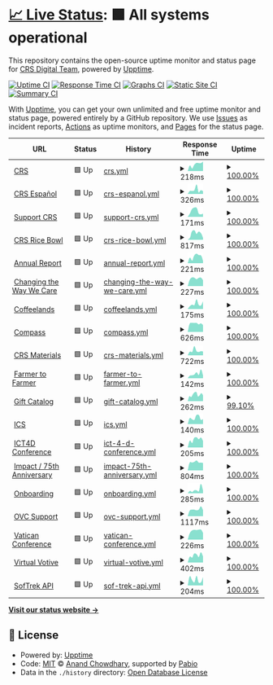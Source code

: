 # [📈 Live Status](https://crs-digital.github.io/website-monitoring): <!--live status--> **🟩 All systems operational**

This repository contains the open-source uptime monitor and status page for [CRS Digital Team](https://crs-digital.github.io/website-monitoring), powered by [Upptime](https://github.com/upptime/upptime).

[![Uptime CI](https://github.com/crs-digital/website-monitoring/workflows/Uptime%20CI/badge.svg)](https://github.com/crs-digital/website-monitoring/actions?query=workflow%3A%22Uptime+CI%22)
[![Response Time CI](https://github.com/crs-digital/website-monitoring/workflows/Response%20Time%20CI/badge.svg)](https://github.com/crs-digital/website-monitoring/actions?query=workflow%3A%22Response+Time+CI%22)
[![Graphs CI](https://github.com/crs-digital/website-monitoring/workflows/Graphs%20CI/badge.svg)](https://github.com/crs-digital/website-monitoring/actions?query=workflow%3A%22Graphs+CI%22)
[![Static Site CI](https://github.com/crs-digital/website-monitoring/workflows/Static%20Site%20CI/badge.svg)](https://github.com/crs-digital/website-monitoring/actions?query=workflow%3A%22Static+Site+CI%22)
[![Summary CI](https://github.com/crs-digital/website-monitoring/workflows/Summary%20CI/badge.svg)](https://github.com/crs-digital/website-monitoring/actions?query=workflow%3A%22Summary+CI%22)

With [Upptime](https://upptime.js.org), you can get your own unlimited and free uptime monitor and status page, powered entirely by a GitHub repository. We use [Issues](https://github.com/crs-digital/website-monitoring/issues) as incident reports, [Actions](https://github.com/crs-digital/website-monitoring/actions) as uptime monitors, and [Pages](https://crs-digital.github.io/website-monitoring) for the status page.

<!--start: status pages-->
<!-- This summary is generated by Upptime (https://github.com/upptime/upptime) -->
<!-- Do not edit this manually, your changes will be overwritten -->
<!-- prettier-ignore -->
| URL | Status | History | Response Time | Uptime |
| --- | ------ | ------- | ------------- | ------ |
| <img alt="" src="https://icons.duckduckgo.com/ip3/www.crs.org.ico" height="13"> [CRS](https://www.crs.org) | 🟩 Up | [crs.yml](https://github.com/crs-digital/website-monitoring/commits/HEAD/history/crs.yml) | <details><summary><img alt="Response time graph" src="./graphs/crs/response-time-week.png" height="20"> 218ms</summary><br><a href="https://crs-digital.github.io/website-monitoring/history/crs"><img alt="Response time 202" src="https://img.shields.io/endpoint?url=https%3A%2F%2Fraw.githubusercontent.com%2Fcrs-digital%2Fwebsite-monitoring%2FHEAD%2Fapi%2Fcrs%2Fresponse-time.json"></a><br><a href="https://crs-digital.github.io/website-monitoring/history/crs"><img alt="24-hour response time 104" src="https://img.shields.io/endpoint?url=https%3A%2F%2Fraw.githubusercontent.com%2Fcrs-digital%2Fwebsite-monitoring%2FHEAD%2Fapi%2Fcrs%2Fresponse-time-day.json"></a><br><a href="https://crs-digital.github.io/website-monitoring/history/crs"><img alt="7-day response time 218" src="https://img.shields.io/endpoint?url=https%3A%2F%2Fraw.githubusercontent.com%2Fcrs-digital%2Fwebsite-monitoring%2FHEAD%2Fapi%2Fcrs%2Fresponse-time-week.json"></a><br><a href="https://crs-digital.github.io/website-monitoring/history/crs"><img alt="30-day response time 217" src="https://img.shields.io/endpoint?url=https%3A%2F%2Fraw.githubusercontent.com%2Fcrs-digital%2Fwebsite-monitoring%2FHEAD%2Fapi%2Fcrs%2Fresponse-time-month.json"></a><br><a href="https://crs-digital.github.io/website-monitoring/history/crs"><img alt="1-year response time 202" src="https://img.shields.io/endpoint?url=https%3A%2F%2Fraw.githubusercontent.com%2Fcrs-digital%2Fwebsite-monitoring%2FHEAD%2Fapi%2Fcrs%2Fresponse-time-year.json"></a></details> | <details><summary><a href="https://crs-digital.github.io/website-monitoring/history/crs">100.00%</a></summary><a href="https://crs-digital.github.io/website-monitoring/history/crs"><img alt="All-time uptime 99.96%" src="https://img.shields.io/endpoint?url=https%3A%2F%2Fraw.githubusercontent.com%2Fcrs-digital%2Fwebsite-monitoring%2FHEAD%2Fapi%2Fcrs%2Fuptime.json"></a><br><a href="https://crs-digital.github.io/website-monitoring/history/crs"><img alt="24-hour uptime 100.00%" src="https://img.shields.io/endpoint?url=https%3A%2F%2Fraw.githubusercontent.com%2Fcrs-digital%2Fwebsite-monitoring%2FHEAD%2Fapi%2Fcrs%2Fuptime-day.json"></a><br><a href="https://crs-digital.github.io/website-monitoring/history/crs"><img alt="7-day uptime 100.00%" src="https://img.shields.io/endpoint?url=https%3A%2F%2Fraw.githubusercontent.com%2Fcrs-digital%2Fwebsite-monitoring%2FHEAD%2Fapi%2Fcrs%2Fuptime-week.json"></a><br><a href="https://crs-digital.github.io/website-monitoring/history/crs"><img alt="30-day uptime 100.00%" src="https://img.shields.io/endpoint?url=https%3A%2F%2Fraw.githubusercontent.com%2Fcrs-digital%2Fwebsite-monitoring%2FHEAD%2Fapi%2Fcrs%2Fuptime-month.json"></a><br><a href="https://crs-digital.github.io/website-monitoring/history/crs"><img alt="1-year uptime 99.96%" src="https://img.shields.io/endpoint?url=https%3A%2F%2Fraw.githubusercontent.com%2Fcrs-digital%2Fwebsite-monitoring%2FHEAD%2Fapi%2Fcrs%2Fuptime-year.json"></a></details>
| <img alt="" src="https://icons.duckduckgo.com/ip3/www.crsespanol.org.ico" height="13"> [CRS Español](https://www.crsespanol.org) | 🟩 Up | [crs-espanol.yml](https://github.com/crs-digital/website-monitoring/commits/HEAD/history/crs-espanol.yml) | <details><summary><img alt="Response time graph" src="./graphs/crs-espanol/response-time-week.png" height="20"> 326ms</summary><br><a href="https://crs-digital.github.io/website-monitoring/history/crs-espanol"><img alt="Response time 304" src="https://img.shields.io/endpoint?url=https%3A%2F%2Fraw.githubusercontent.com%2Fcrs-digital%2Fwebsite-monitoring%2FHEAD%2Fapi%2Fcrs-espanol%2Fresponse-time.json"></a><br><a href="https://crs-digital.github.io/website-monitoring/history/crs-espanol"><img alt="24-hour response time 220" src="https://img.shields.io/endpoint?url=https%3A%2F%2Fraw.githubusercontent.com%2Fcrs-digital%2Fwebsite-monitoring%2FHEAD%2Fapi%2Fcrs-espanol%2Fresponse-time-day.json"></a><br><a href="https://crs-digital.github.io/website-monitoring/history/crs-espanol"><img alt="7-day response time 326" src="https://img.shields.io/endpoint?url=https%3A%2F%2Fraw.githubusercontent.com%2Fcrs-digital%2Fwebsite-monitoring%2FHEAD%2Fapi%2Fcrs-espanol%2Fresponse-time-week.json"></a><br><a href="https://crs-digital.github.io/website-monitoring/history/crs-espanol"><img alt="30-day response time 365" src="https://img.shields.io/endpoint?url=https%3A%2F%2Fraw.githubusercontent.com%2Fcrs-digital%2Fwebsite-monitoring%2FHEAD%2Fapi%2Fcrs-espanol%2Fresponse-time-month.json"></a><br><a href="https://crs-digital.github.io/website-monitoring/history/crs-espanol"><img alt="1-year response time 304" src="https://img.shields.io/endpoint?url=https%3A%2F%2Fraw.githubusercontent.com%2Fcrs-digital%2Fwebsite-monitoring%2FHEAD%2Fapi%2Fcrs-espanol%2Fresponse-time-year.json"></a></details> | <details><summary><a href="https://crs-digital.github.io/website-monitoring/history/crs-espanol">100.00%</a></summary><a href="https://crs-digital.github.io/website-monitoring/history/crs-espanol"><img alt="All-time uptime 99.94%" src="https://img.shields.io/endpoint?url=https%3A%2F%2Fraw.githubusercontent.com%2Fcrs-digital%2Fwebsite-monitoring%2FHEAD%2Fapi%2Fcrs-espanol%2Fuptime.json"></a><br><a href="https://crs-digital.github.io/website-monitoring/history/crs-espanol"><img alt="24-hour uptime 100.00%" src="https://img.shields.io/endpoint?url=https%3A%2F%2Fraw.githubusercontent.com%2Fcrs-digital%2Fwebsite-monitoring%2FHEAD%2Fapi%2Fcrs-espanol%2Fuptime-day.json"></a><br><a href="https://crs-digital.github.io/website-monitoring/history/crs-espanol"><img alt="7-day uptime 100.00%" src="https://img.shields.io/endpoint?url=https%3A%2F%2Fraw.githubusercontent.com%2Fcrs-digital%2Fwebsite-monitoring%2FHEAD%2Fapi%2Fcrs-espanol%2Fuptime-week.json"></a><br><a href="https://crs-digital.github.io/website-monitoring/history/crs-espanol"><img alt="30-day uptime 100.00%" src="https://img.shields.io/endpoint?url=https%3A%2F%2Fraw.githubusercontent.com%2Fcrs-digital%2Fwebsite-monitoring%2FHEAD%2Fapi%2Fcrs-espanol%2Fuptime-month.json"></a><br><a href="https://crs-digital.github.io/website-monitoring/history/crs-espanol"><img alt="1-year uptime 99.94%" src="https://img.shields.io/endpoint?url=https%3A%2F%2Fraw.githubusercontent.com%2Fcrs-digital%2Fwebsite-monitoring%2FHEAD%2Fapi%2Fcrs-espanol%2Fuptime-year.json"></a></details>
| <img alt="" src="https://icons.duckduckgo.com/ip3/support.crs.org.ico" height="13"> [Support CRS](https://support.crs.org) | 🟩 Up | [support-crs.yml](https://github.com/crs-digital/website-monitoring/commits/HEAD/history/support-crs.yml) | <details><summary><img alt="Response time graph" src="./graphs/support-crs/response-time-week.png" height="20"> 171ms</summary><br><a href="https://crs-digital.github.io/website-monitoring/history/support-crs"><img alt="Response time 163" src="https://img.shields.io/endpoint?url=https%3A%2F%2Fraw.githubusercontent.com%2Fcrs-digital%2Fwebsite-monitoring%2FHEAD%2Fapi%2Fsupport-crs%2Fresponse-time.json"></a><br><a href="https://crs-digital.github.io/website-monitoring/history/support-crs"><img alt="24-hour response time 180" src="https://img.shields.io/endpoint?url=https%3A%2F%2Fraw.githubusercontent.com%2Fcrs-digital%2Fwebsite-monitoring%2FHEAD%2Fapi%2Fsupport-crs%2Fresponse-time-day.json"></a><br><a href="https://crs-digital.github.io/website-monitoring/history/support-crs"><img alt="7-day response time 171" src="https://img.shields.io/endpoint?url=https%3A%2F%2Fraw.githubusercontent.com%2Fcrs-digital%2Fwebsite-monitoring%2FHEAD%2Fapi%2Fsupport-crs%2Fresponse-time-week.json"></a><br><a href="https://crs-digital.github.io/website-monitoring/history/support-crs"><img alt="30-day response time 176" src="https://img.shields.io/endpoint?url=https%3A%2F%2Fraw.githubusercontent.com%2Fcrs-digital%2Fwebsite-monitoring%2FHEAD%2Fapi%2Fsupport-crs%2Fresponse-time-month.json"></a><br><a href="https://crs-digital.github.io/website-monitoring/history/support-crs"><img alt="1-year response time 163" src="https://img.shields.io/endpoint?url=https%3A%2F%2Fraw.githubusercontent.com%2Fcrs-digital%2Fwebsite-monitoring%2FHEAD%2Fapi%2Fsupport-crs%2Fresponse-time-year.json"></a></details> | <details><summary><a href="https://crs-digital.github.io/website-monitoring/history/support-crs">100.00%</a></summary><a href="https://crs-digital.github.io/website-monitoring/history/support-crs"><img alt="All-time uptime 100.00%" src="https://img.shields.io/endpoint?url=https%3A%2F%2Fraw.githubusercontent.com%2Fcrs-digital%2Fwebsite-monitoring%2FHEAD%2Fapi%2Fsupport-crs%2Fuptime.json"></a><br><a href="https://crs-digital.github.io/website-monitoring/history/support-crs"><img alt="24-hour uptime 100.00%" src="https://img.shields.io/endpoint?url=https%3A%2F%2Fraw.githubusercontent.com%2Fcrs-digital%2Fwebsite-monitoring%2FHEAD%2Fapi%2Fsupport-crs%2Fuptime-day.json"></a><br><a href="https://crs-digital.github.io/website-monitoring/history/support-crs"><img alt="7-day uptime 100.00%" src="https://img.shields.io/endpoint?url=https%3A%2F%2Fraw.githubusercontent.com%2Fcrs-digital%2Fwebsite-monitoring%2FHEAD%2Fapi%2Fsupport-crs%2Fuptime-week.json"></a><br><a href="https://crs-digital.github.io/website-monitoring/history/support-crs"><img alt="30-day uptime 100.00%" src="https://img.shields.io/endpoint?url=https%3A%2F%2Fraw.githubusercontent.com%2Fcrs-digital%2Fwebsite-monitoring%2FHEAD%2Fapi%2Fsupport-crs%2Fuptime-month.json"></a><br><a href="https://crs-digital.github.io/website-monitoring/history/support-crs"><img alt="1-year uptime 100.00%" src="https://img.shields.io/endpoint?url=https%3A%2F%2Fraw.githubusercontent.com%2Fcrs-digital%2Fwebsite-monitoring%2FHEAD%2Fapi%2Fsupport-crs%2Fuptime-year.json"></a></details>
| <img alt="" src="https://icons.duckduckgo.com/ip3/www.crsricebowl.org.ico" height="13"> [CRS Rice Bowl](https://www.crsricebowl.org) | 🟩 Up | [crs-rice-bowl.yml](https://github.com/crs-digital/website-monitoring/commits/HEAD/history/crs-rice-bowl.yml) | <details><summary><img alt="Response time graph" src="./graphs/crs-rice-bowl/response-time-week.png" height="20"> 817ms</summary><br><a href="https://crs-digital.github.io/website-monitoring/history/crs-rice-bowl"><img alt="Response time 728" src="https://img.shields.io/endpoint?url=https%3A%2F%2Fraw.githubusercontent.com%2Fcrs-digital%2Fwebsite-monitoring%2FHEAD%2Fapi%2Fcrs-rice-bowl%2Fresponse-time.json"></a><br><a href="https://crs-digital.github.io/website-monitoring/history/crs-rice-bowl"><img alt="24-hour response time 231" src="https://img.shields.io/endpoint?url=https%3A%2F%2Fraw.githubusercontent.com%2Fcrs-digital%2Fwebsite-monitoring%2FHEAD%2Fapi%2Fcrs-rice-bowl%2Fresponse-time-day.json"></a><br><a href="https://crs-digital.github.io/website-monitoring/history/crs-rice-bowl"><img alt="7-day response time 817" src="https://img.shields.io/endpoint?url=https%3A%2F%2Fraw.githubusercontent.com%2Fcrs-digital%2Fwebsite-monitoring%2FHEAD%2Fapi%2Fcrs-rice-bowl%2Fresponse-time-week.json"></a><br><a href="https://crs-digital.github.io/website-monitoring/history/crs-rice-bowl"><img alt="30-day response time 607" src="https://img.shields.io/endpoint?url=https%3A%2F%2Fraw.githubusercontent.com%2Fcrs-digital%2Fwebsite-monitoring%2FHEAD%2Fapi%2Fcrs-rice-bowl%2Fresponse-time-month.json"></a><br><a href="https://crs-digital.github.io/website-monitoring/history/crs-rice-bowl"><img alt="1-year response time 728" src="https://img.shields.io/endpoint?url=https%3A%2F%2Fraw.githubusercontent.com%2Fcrs-digital%2Fwebsite-monitoring%2FHEAD%2Fapi%2Fcrs-rice-bowl%2Fresponse-time-year.json"></a></details> | <details><summary><a href="https://crs-digital.github.io/website-monitoring/history/crs-rice-bowl">100.00%</a></summary><a href="https://crs-digital.github.io/website-monitoring/history/crs-rice-bowl"><img alt="All-time uptime 100.00%" src="https://img.shields.io/endpoint?url=https%3A%2F%2Fraw.githubusercontent.com%2Fcrs-digital%2Fwebsite-monitoring%2FHEAD%2Fapi%2Fcrs-rice-bowl%2Fuptime.json"></a><br><a href="https://crs-digital.github.io/website-monitoring/history/crs-rice-bowl"><img alt="24-hour uptime 100.00%" src="https://img.shields.io/endpoint?url=https%3A%2F%2Fraw.githubusercontent.com%2Fcrs-digital%2Fwebsite-monitoring%2FHEAD%2Fapi%2Fcrs-rice-bowl%2Fuptime-day.json"></a><br><a href="https://crs-digital.github.io/website-monitoring/history/crs-rice-bowl"><img alt="7-day uptime 100.00%" src="https://img.shields.io/endpoint?url=https%3A%2F%2Fraw.githubusercontent.com%2Fcrs-digital%2Fwebsite-monitoring%2FHEAD%2Fapi%2Fcrs-rice-bowl%2Fuptime-week.json"></a><br><a href="https://crs-digital.github.io/website-monitoring/history/crs-rice-bowl"><img alt="30-day uptime 100.00%" src="https://img.shields.io/endpoint?url=https%3A%2F%2Fraw.githubusercontent.com%2Fcrs-digital%2Fwebsite-monitoring%2FHEAD%2Fapi%2Fcrs-rice-bowl%2Fuptime-month.json"></a><br><a href="https://crs-digital.github.io/website-monitoring/history/crs-rice-bowl"><img alt="1-year uptime 100.00%" src="https://img.shields.io/endpoint?url=https%3A%2F%2Fraw.githubusercontent.com%2Fcrs-digital%2Fwebsite-monitoring%2FHEAD%2Fapi%2Fcrs-rice-bowl%2Fuptime-year.json"></a></details>
| <img alt="" src="https://icons.duckduckgo.com/ip3/annualreport.crs.org.ico" height="13"> [Annual Report](https://annualreport.crs.org) | 🟩 Up | [annual-report.yml](https://github.com/crs-digital/website-monitoring/commits/HEAD/history/annual-report.yml) | <details><summary><img alt="Response time graph" src="./graphs/annual-report/response-time-week.png" height="20"> 221ms</summary><br><a href="https://crs-digital.github.io/website-monitoring/history/annual-report"><img alt="Response time 184" src="https://img.shields.io/endpoint?url=https%3A%2F%2Fraw.githubusercontent.com%2Fcrs-digital%2Fwebsite-monitoring%2FHEAD%2Fapi%2Fannual-report%2Fresponse-time.json"></a><br><a href="https://crs-digital.github.io/website-monitoring/history/annual-report"><img alt="24-hour response time 266" src="https://img.shields.io/endpoint?url=https%3A%2F%2Fraw.githubusercontent.com%2Fcrs-digital%2Fwebsite-monitoring%2FHEAD%2Fapi%2Fannual-report%2Fresponse-time-day.json"></a><br><a href="https://crs-digital.github.io/website-monitoring/history/annual-report"><img alt="7-day response time 221" src="https://img.shields.io/endpoint?url=https%3A%2F%2Fraw.githubusercontent.com%2Fcrs-digital%2Fwebsite-monitoring%2FHEAD%2Fapi%2Fannual-report%2Fresponse-time-week.json"></a><br><a href="https://crs-digital.github.io/website-monitoring/history/annual-report"><img alt="30-day response time 205" src="https://img.shields.io/endpoint?url=https%3A%2F%2Fraw.githubusercontent.com%2Fcrs-digital%2Fwebsite-monitoring%2FHEAD%2Fapi%2Fannual-report%2Fresponse-time-month.json"></a><br><a href="https://crs-digital.github.io/website-monitoring/history/annual-report"><img alt="1-year response time 184" src="https://img.shields.io/endpoint?url=https%3A%2F%2Fraw.githubusercontent.com%2Fcrs-digital%2Fwebsite-monitoring%2FHEAD%2Fapi%2Fannual-report%2Fresponse-time-year.json"></a></details> | <details><summary><a href="https://crs-digital.github.io/website-monitoring/history/annual-report">100.00%</a></summary><a href="https://crs-digital.github.io/website-monitoring/history/annual-report"><img alt="All-time uptime 99.97%" src="https://img.shields.io/endpoint?url=https%3A%2F%2Fraw.githubusercontent.com%2Fcrs-digital%2Fwebsite-monitoring%2FHEAD%2Fapi%2Fannual-report%2Fuptime.json"></a><br><a href="https://crs-digital.github.io/website-monitoring/history/annual-report"><img alt="24-hour uptime 100.00%" src="https://img.shields.io/endpoint?url=https%3A%2F%2Fraw.githubusercontent.com%2Fcrs-digital%2Fwebsite-monitoring%2FHEAD%2Fapi%2Fannual-report%2Fuptime-day.json"></a><br><a href="https://crs-digital.github.io/website-monitoring/history/annual-report"><img alt="7-day uptime 100.00%" src="https://img.shields.io/endpoint?url=https%3A%2F%2Fraw.githubusercontent.com%2Fcrs-digital%2Fwebsite-monitoring%2FHEAD%2Fapi%2Fannual-report%2Fuptime-week.json"></a><br><a href="https://crs-digital.github.io/website-monitoring/history/annual-report"><img alt="30-day uptime 100.00%" src="https://img.shields.io/endpoint?url=https%3A%2F%2Fraw.githubusercontent.com%2Fcrs-digital%2Fwebsite-monitoring%2FHEAD%2Fapi%2Fannual-report%2Fuptime-month.json"></a><br><a href="https://crs-digital.github.io/website-monitoring/history/annual-report"><img alt="1-year uptime 99.97%" src="https://img.shields.io/endpoint?url=https%3A%2F%2Fraw.githubusercontent.com%2Fcrs-digital%2Fwebsite-monitoring%2FHEAD%2Fapi%2Fannual-report%2Fuptime-year.json"></a></details>
| <img alt="" src="https://icons.duckduckgo.com/ip3/www.changingthewaywecare.org.ico" height="13"> [Changing the Way We Care](https://www.changingthewaywecare.org) | 🟩 Up | [changing-the-way-we-care.yml](https://github.com/crs-digital/website-monitoring/commits/HEAD/history/changing-the-way-we-care.yml) | <details><summary><img alt="Response time graph" src="./graphs/changing-the-way-we-care/response-time-week.png" height="20"> 227ms</summary><br><a href="https://crs-digital.github.io/website-monitoring/history/changing-the-way-we-care"><img alt="Response time 197" src="https://img.shields.io/endpoint?url=https%3A%2F%2Fraw.githubusercontent.com%2Fcrs-digital%2Fwebsite-monitoring%2FHEAD%2Fapi%2Fchanging-the-way-we-care%2Fresponse-time.json"></a><br><a href="https://crs-digital.github.io/website-monitoring/history/changing-the-way-we-care"><img alt="24-hour response time 244" src="https://img.shields.io/endpoint?url=https%3A%2F%2Fraw.githubusercontent.com%2Fcrs-digital%2Fwebsite-monitoring%2FHEAD%2Fapi%2Fchanging-the-way-we-care%2Fresponse-time-day.json"></a><br><a href="https://crs-digital.github.io/website-monitoring/history/changing-the-way-we-care"><img alt="7-day response time 227" src="https://img.shields.io/endpoint?url=https%3A%2F%2Fraw.githubusercontent.com%2Fcrs-digital%2Fwebsite-monitoring%2FHEAD%2Fapi%2Fchanging-the-way-we-care%2Fresponse-time-week.json"></a><br><a href="https://crs-digital.github.io/website-monitoring/history/changing-the-way-we-care"><img alt="30-day response time 220" src="https://img.shields.io/endpoint?url=https%3A%2F%2Fraw.githubusercontent.com%2Fcrs-digital%2Fwebsite-monitoring%2FHEAD%2Fapi%2Fchanging-the-way-we-care%2Fresponse-time-month.json"></a><br><a href="https://crs-digital.github.io/website-monitoring/history/changing-the-way-we-care"><img alt="1-year response time 197" src="https://img.shields.io/endpoint?url=https%3A%2F%2Fraw.githubusercontent.com%2Fcrs-digital%2Fwebsite-monitoring%2FHEAD%2Fapi%2Fchanging-the-way-we-care%2Fresponse-time-year.json"></a></details> | <details><summary><a href="https://crs-digital.github.io/website-monitoring/history/changing-the-way-we-care">100.00%</a></summary><a href="https://crs-digital.github.io/website-monitoring/history/changing-the-way-we-care"><img alt="All-time uptime 100.00%" src="https://img.shields.io/endpoint?url=https%3A%2F%2Fraw.githubusercontent.com%2Fcrs-digital%2Fwebsite-monitoring%2FHEAD%2Fapi%2Fchanging-the-way-we-care%2Fuptime.json"></a><br><a href="https://crs-digital.github.io/website-monitoring/history/changing-the-way-we-care"><img alt="24-hour uptime 100.00%" src="https://img.shields.io/endpoint?url=https%3A%2F%2Fraw.githubusercontent.com%2Fcrs-digital%2Fwebsite-monitoring%2FHEAD%2Fapi%2Fchanging-the-way-we-care%2Fuptime-day.json"></a><br><a href="https://crs-digital.github.io/website-monitoring/history/changing-the-way-we-care"><img alt="7-day uptime 100.00%" src="https://img.shields.io/endpoint?url=https%3A%2F%2Fraw.githubusercontent.com%2Fcrs-digital%2Fwebsite-monitoring%2FHEAD%2Fapi%2Fchanging-the-way-we-care%2Fuptime-week.json"></a><br><a href="https://crs-digital.github.io/website-monitoring/history/changing-the-way-we-care"><img alt="30-day uptime 100.00%" src="https://img.shields.io/endpoint?url=https%3A%2F%2Fraw.githubusercontent.com%2Fcrs-digital%2Fwebsite-monitoring%2FHEAD%2Fapi%2Fchanging-the-way-we-care%2Fuptime-month.json"></a><br><a href="https://crs-digital.github.io/website-monitoring/history/changing-the-way-we-care"><img alt="1-year uptime 100.00%" src="https://img.shields.io/endpoint?url=https%3A%2F%2Fraw.githubusercontent.com%2Fcrs-digital%2Fwebsite-monitoring%2FHEAD%2Fapi%2Fchanging-the-way-we-care%2Fuptime-year.json"></a></details>
| <img alt="" src="https://icons.duckduckgo.com/ip3/coffeelands.crs.org.ico" height="13"> [Coffeelands](https://coffeelands.crs.org) | 🟩 Up | [coffeelands.yml](https://github.com/crs-digital/website-monitoring/commits/HEAD/history/coffeelands.yml) | <details><summary><img alt="Response time graph" src="./graphs/coffeelands/response-time-week.png" height="20"> 175ms</summary><br><a href="https://crs-digital.github.io/website-monitoring/history/coffeelands"><img alt="Response time 186" src="https://img.shields.io/endpoint?url=https%3A%2F%2Fraw.githubusercontent.com%2Fcrs-digital%2Fwebsite-monitoring%2FHEAD%2Fapi%2Fcoffeelands%2Fresponse-time.json"></a><br><a href="https://crs-digital.github.io/website-monitoring/history/coffeelands"><img alt="24-hour response time 280" src="https://img.shields.io/endpoint?url=https%3A%2F%2Fraw.githubusercontent.com%2Fcrs-digital%2Fwebsite-monitoring%2FHEAD%2Fapi%2Fcoffeelands%2Fresponse-time-day.json"></a><br><a href="https://crs-digital.github.io/website-monitoring/history/coffeelands"><img alt="7-day response time 175" src="https://img.shields.io/endpoint?url=https%3A%2F%2Fraw.githubusercontent.com%2Fcrs-digital%2Fwebsite-monitoring%2FHEAD%2Fapi%2Fcoffeelands%2Fresponse-time-week.json"></a><br><a href="https://crs-digital.github.io/website-monitoring/history/coffeelands"><img alt="30-day response time 183" src="https://img.shields.io/endpoint?url=https%3A%2F%2Fraw.githubusercontent.com%2Fcrs-digital%2Fwebsite-monitoring%2FHEAD%2Fapi%2Fcoffeelands%2Fresponse-time-month.json"></a><br><a href="https://crs-digital.github.io/website-monitoring/history/coffeelands"><img alt="1-year response time 186" src="https://img.shields.io/endpoint?url=https%3A%2F%2Fraw.githubusercontent.com%2Fcrs-digital%2Fwebsite-monitoring%2FHEAD%2Fapi%2Fcoffeelands%2Fresponse-time-year.json"></a></details> | <details><summary><a href="https://crs-digital.github.io/website-monitoring/history/coffeelands">100.00%</a></summary><a href="https://crs-digital.github.io/website-monitoring/history/coffeelands"><img alt="All-time uptime 99.97%" src="https://img.shields.io/endpoint?url=https%3A%2F%2Fraw.githubusercontent.com%2Fcrs-digital%2Fwebsite-monitoring%2FHEAD%2Fapi%2Fcoffeelands%2Fuptime.json"></a><br><a href="https://crs-digital.github.io/website-monitoring/history/coffeelands"><img alt="24-hour uptime 100.00%" src="https://img.shields.io/endpoint?url=https%3A%2F%2Fraw.githubusercontent.com%2Fcrs-digital%2Fwebsite-monitoring%2FHEAD%2Fapi%2Fcoffeelands%2Fuptime-day.json"></a><br><a href="https://crs-digital.github.io/website-monitoring/history/coffeelands"><img alt="7-day uptime 100.00%" src="https://img.shields.io/endpoint?url=https%3A%2F%2Fraw.githubusercontent.com%2Fcrs-digital%2Fwebsite-monitoring%2FHEAD%2Fapi%2Fcoffeelands%2Fuptime-week.json"></a><br><a href="https://crs-digital.github.io/website-monitoring/history/coffeelands"><img alt="30-day uptime 100.00%" src="https://img.shields.io/endpoint?url=https%3A%2F%2Fraw.githubusercontent.com%2Fcrs-digital%2Fwebsite-monitoring%2FHEAD%2Fapi%2Fcoffeelands%2Fuptime-month.json"></a><br><a href="https://crs-digital.github.io/website-monitoring/history/coffeelands"><img alt="1-year uptime 99.97%" src="https://img.shields.io/endpoint?url=https%3A%2F%2Fraw.githubusercontent.com%2Fcrs-digital%2Fwebsite-monitoring%2FHEAD%2Fapi%2Fcoffeelands%2Fuptime-year.json"></a></details>
| <img alt="" src="https://icons.duckduckgo.com/ip3/compass.crs.org.ico" height="13"> [Compass](https://compass.crs.org) | 🟩 Up | [compass.yml](https://github.com/crs-digital/website-monitoring/commits/HEAD/history/compass.yml) | <details><summary><img alt="Response time graph" src="./graphs/compass/response-time-week.png" height="20"> 626ms</summary><br><a href="https://crs-digital.github.io/website-monitoring/history/compass"><img alt="Response time 659" src="https://img.shields.io/endpoint?url=https%3A%2F%2Fraw.githubusercontent.com%2Fcrs-digital%2Fwebsite-monitoring%2FHEAD%2Fapi%2Fcompass%2Fresponse-time.json"></a><br><a href="https://crs-digital.github.io/website-monitoring/history/compass"><img alt="24-hour response time 508" src="https://img.shields.io/endpoint?url=https%3A%2F%2Fraw.githubusercontent.com%2Fcrs-digital%2Fwebsite-monitoring%2FHEAD%2Fapi%2Fcompass%2Fresponse-time-day.json"></a><br><a href="https://crs-digital.github.io/website-monitoring/history/compass"><img alt="7-day response time 626" src="https://img.shields.io/endpoint?url=https%3A%2F%2Fraw.githubusercontent.com%2Fcrs-digital%2Fwebsite-monitoring%2FHEAD%2Fapi%2Fcompass%2Fresponse-time-week.json"></a><br><a href="https://crs-digital.github.io/website-monitoring/history/compass"><img alt="30-day response time 606" src="https://img.shields.io/endpoint?url=https%3A%2F%2Fraw.githubusercontent.com%2Fcrs-digital%2Fwebsite-monitoring%2FHEAD%2Fapi%2Fcompass%2Fresponse-time-month.json"></a><br><a href="https://crs-digital.github.io/website-monitoring/history/compass"><img alt="1-year response time 659" src="https://img.shields.io/endpoint?url=https%3A%2F%2Fraw.githubusercontent.com%2Fcrs-digital%2Fwebsite-monitoring%2FHEAD%2Fapi%2Fcompass%2Fresponse-time-year.json"></a></details> | <details><summary><a href="https://crs-digital.github.io/website-monitoring/history/compass">100.00%</a></summary><a href="https://crs-digital.github.io/website-monitoring/history/compass"><img alt="All-time uptime 99.97%" src="https://img.shields.io/endpoint?url=https%3A%2F%2Fraw.githubusercontent.com%2Fcrs-digital%2Fwebsite-monitoring%2FHEAD%2Fapi%2Fcompass%2Fuptime.json"></a><br><a href="https://crs-digital.github.io/website-monitoring/history/compass"><img alt="24-hour uptime 100.00%" src="https://img.shields.io/endpoint?url=https%3A%2F%2Fraw.githubusercontent.com%2Fcrs-digital%2Fwebsite-monitoring%2FHEAD%2Fapi%2Fcompass%2Fuptime-day.json"></a><br><a href="https://crs-digital.github.io/website-monitoring/history/compass"><img alt="7-day uptime 100.00%" src="https://img.shields.io/endpoint?url=https%3A%2F%2Fraw.githubusercontent.com%2Fcrs-digital%2Fwebsite-monitoring%2FHEAD%2Fapi%2Fcompass%2Fuptime-week.json"></a><br><a href="https://crs-digital.github.io/website-monitoring/history/compass"><img alt="30-day uptime 100.00%" src="https://img.shields.io/endpoint?url=https%3A%2F%2Fraw.githubusercontent.com%2Fcrs-digital%2Fwebsite-monitoring%2FHEAD%2Fapi%2Fcompass%2Fuptime-month.json"></a><br><a href="https://crs-digital.github.io/website-monitoring/history/compass"><img alt="1-year uptime 99.97%" src="https://img.shields.io/endpoint?url=https%3A%2F%2Fraw.githubusercontent.com%2Fcrs-digital%2Fwebsite-monitoring%2FHEAD%2Fapi%2Fcompass%2Fuptime-year.json"></a></details>
| <img alt="" src="https://icons.duckduckgo.com/ip3/crsmaterials.crs.org.ico" height="13"> [CRS Materials](https://crsmaterials.crs.org) | 🟩 Up | [crs-materials.yml](https://github.com/crs-digital/website-monitoring/commits/HEAD/history/crs-materials.yml) | <details><summary><img alt="Response time graph" src="./graphs/crs-materials/response-time-week.png" height="20"> 722ms</summary><br><a href="https://crs-digital.github.io/website-monitoring/history/crs-materials"><img alt="Response time 620" src="https://img.shields.io/endpoint?url=https%3A%2F%2Fraw.githubusercontent.com%2Fcrs-digital%2Fwebsite-monitoring%2FHEAD%2Fapi%2Fcrs-materials%2Fresponse-time.json"></a><br><a href="https://crs-digital.github.io/website-monitoring/history/crs-materials"><img alt="24-hour response time 772" src="https://img.shields.io/endpoint?url=https%3A%2F%2Fraw.githubusercontent.com%2Fcrs-digital%2Fwebsite-monitoring%2FHEAD%2Fapi%2Fcrs-materials%2Fresponse-time-day.json"></a><br><a href="https://crs-digital.github.io/website-monitoring/history/crs-materials"><img alt="7-day response time 722" src="https://img.shields.io/endpoint?url=https%3A%2F%2Fraw.githubusercontent.com%2Fcrs-digital%2Fwebsite-monitoring%2FHEAD%2Fapi%2Fcrs-materials%2Fresponse-time-week.json"></a><br><a href="https://crs-digital.github.io/website-monitoring/history/crs-materials"><img alt="30-day response time 675" src="https://img.shields.io/endpoint?url=https%3A%2F%2Fraw.githubusercontent.com%2Fcrs-digital%2Fwebsite-monitoring%2FHEAD%2Fapi%2Fcrs-materials%2Fresponse-time-month.json"></a><br><a href="https://crs-digital.github.io/website-monitoring/history/crs-materials"><img alt="1-year response time 620" src="https://img.shields.io/endpoint?url=https%3A%2F%2Fraw.githubusercontent.com%2Fcrs-digital%2Fwebsite-monitoring%2FHEAD%2Fapi%2Fcrs-materials%2Fresponse-time-year.json"></a></details> | <details><summary><a href="https://crs-digital.github.io/website-monitoring/history/crs-materials">100.00%</a></summary><a href="https://crs-digital.github.io/website-monitoring/history/crs-materials"><img alt="All-time uptime 99.97%" src="https://img.shields.io/endpoint?url=https%3A%2F%2Fraw.githubusercontent.com%2Fcrs-digital%2Fwebsite-monitoring%2FHEAD%2Fapi%2Fcrs-materials%2Fuptime.json"></a><br><a href="https://crs-digital.github.io/website-monitoring/history/crs-materials"><img alt="24-hour uptime 100.00%" src="https://img.shields.io/endpoint?url=https%3A%2F%2Fraw.githubusercontent.com%2Fcrs-digital%2Fwebsite-monitoring%2FHEAD%2Fapi%2Fcrs-materials%2Fuptime-day.json"></a><br><a href="https://crs-digital.github.io/website-monitoring/history/crs-materials"><img alt="7-day uptime 100.00%" src="https://img.shields.io/endpoint?url=https%3A%2F%2Fraw.githubusercontent.com%2Fcrs-digital%2Fwebsite-monitoring%2FHEAD%2Fapi%2Fcrs-materials%2Fuptime-week.json"></a><br><a href="https://crs-digital.github.io/website-monitoring/history/crs-materials"><img alt="30-day uptime 100.00%" src="https://img.shields.io/endpoint?url=https%3A%2F%2Fraw.githubusercontent.com%2Fcrs-digital%2Fwebsite-monitoring%2FHEAD%2Fapi%2Fcrs-materials%2Fuptime-month.json"></a><br><a href="https://crs-digital.github.io/website-monitoring/history/crs-materials"><img alt="1-year uptime 99.97%" src="https://img.shields.io/endpoint?url=https%3A%2F%2Fraw.githubusercontent.com%2Fcrs-digital%2Fwebsite-monitoring%2FHEAD%2Fapi%2Fcrs-materials%2Fuptime-year.json"></a></details>
| <img alt="" src="https://icons.duckduckgo.com/ip3/farmertofarmer.crs.org.ico" height="13"> [Farmer to Farmer](https://farmertofarmer.crs.org) | 🟩 Up | [farmer-to-farmer.yml](https://github.com/crs-digital/website-monitoring/commits/HEAD/history/farmer-to-farmer.yml) | <details><summary><img alt="Response time graph" src="./graphs/farmer-to-farmer/response-time-week.png" height="20"> 142ms</summary><br><a href="https://crs-digital.github.io/website-monitoring/history/farmer-to-farmer"><img alt="Response time 151" src="https://img.shields.io/endpoint?url=https%3A%2F%2Fraw.githubusercontent.com%2Fcrs-digital%2Fwebsite-monitoring%2FHEAD%2Fapi%2Ffarmer-to-farmer%2Fresponse-time.json"></a><br><a href="https://crs-digital.github.io/website-monitoring/history/farmer-to-farmer"><img alt="24-hour response time 213" src="https://img.shields.io/endpoint?url=https%3A%2F%2Fraw.githubusercontent.com%2Fcrs-digital%2Fwebsite-monitoring%2FHEAD%2Fapi%2Ffarmer-to-farmer%2Fresponse-time-day.json"></a><br><a href="https://crs-digital.github.io/website-monitoring/history/farmer-to-farmer"><img alt="7-day response time 142" src="https://img.shields.io/endpoint?url=https%3A%2F%2Fraw.githubusercontent.com%2Fcrs-digital%2Fwebsite-monitoring%2FHEAD%2Fapi%2Ffarmer-to-farmer%2Fresponse-time-week.json"></a><br><a href="https://crs-digital.github.io/website-monitoring/history/farmer-to-farmer"><img alt="30-day response time 147" src="https://img.shields.io/endpoint?url=https%3A%2F%2Fraw.githubusercontent.com%2Fcrs-digital%2Fwebsite-monitoring%2FHEAD%2Fapi%2Ffarmer-to-farmer%2Fresponse-time-month.json"></a><br><a href="https://crs-digital.github.io/website-monitoring/history/farmer-to-farmer"><img alt="1-year response time 151" src="https://img.shields.io/endpoint?url=https%3A%2F%2Fraw.githubusercontent.com%2Fcrs-digital%2Fwebsite-monitoring%2FHEAD%2Fapi%2Ffarmer-to-farmer%2Fresponse-time-year.json"></a></details> | <details><summary><a href="https://crs-digital.github.io/website-monitoring/history/farmer-to-farmer">100.00%</a></summary><a href="https://crs-digital.github.io/website-monitoring/history/farmer-to-farmer"><img alt="All-time uptime 99.97%" src="https://img.shields.io/endpoint?url=https%3A%2F%2Fraw.githubusercontent.com%2Fcrs-digital%2Fwebsite-monitoring%2FHEAD%2Fapi%2Ffarmer-to-farmer%2Fuptime.json"></a><br><a href="https://crs-digital.github.io/website-monitoring/history/farmer-to-farmer"><img alt="24-hour uptime 100.00%" src="https://img.shields.io/endpoint?url=https%3A%2F%2Fraw.githubusercontent.com%2Fcrs-digital%2Fwebsite-monitoring%2FHEAD%2Fapi%2Ffarmer-to-farmer%2Fuptime-day.json"></a><br><a href="https://crs-digital.github.io/website-monitoring/history/farmer-to-farmer"><img alt="7-day uptime 100.00%" src="https://img.shields.io/endpoint?url=https%3A%2F%2Fraw.githubusercontent.com%2Fcrs-digital%2Fwebsite-monitoring%2FHEAD%2Fapi%2Ffarmer-to-farmer%2Fuptime-week.json"></a><br><a href="https://crs-digital.github.io/website-monitoring/history/farmer-to-farmer"><img alt="30-day uptime 100.00%" src="https://img.shields.io/endpoint?url=https%3A%2F%2Fraw.githubusercontent.com%2Fcrs-digital%2Fwebsite-monitoring%2FHEAD%2Fapi%2Ffarmer-to-farmer%2Fuptime-month.json"></a><br><a href="https://crs-digital.github.io/website-monitoring/history/farmer-to-farmer"><img alt="1-year uptime 99.97%" src="https://img.shields.io/endpoint?url=https%3A%2F%2Fraw.githubusercontent.com%2Fcrs-digital%2Fwebsite-monitoring%2FHEAD%2Fapi%2Ffarmer-to-farmer%2Fuptime-year.json"></a></details>
| <img alt="" src="https://icons.duckduckgo.com/ip3/gifts.crs.org.ico" height="13"> [Gift Catalog](https://gifts.crs.org) | 🟩 Up | [gift-catalog.yml](https://github.com/crs-digital/website-monitoring/commits/HEAD/history/gift-catalog.yml) | <details><summary><img alt="Response time graph" src="./graphs/gift-catalog/response-time-week.png" height="20"> 262ms</summary><br><a href="https://crs-digital.github.io/website-monitoring/history/gift-catalog"><img alt="Response time 334" src="https://img.shields.io/endpoint?url=https%3A%2F%2Fraw.githubusercontent.com%2Fcrs-digital%2Fwebsite-monitoring%2FHEAD%2Fapi%2Fgift-catalog%2Fresponse-time.json"></a><br><a href="https://crs-digital.github.io/website-monitoring/history/gift-catalog"><img alt="24-hour response time 314" src="https://img.shields.io/endpoint?url=https%3A%2F%2Fraw.githubusercontent.com%2Fcrs-digital%2Fwebsite-monitoring%2FHEAD%2Fapi%2Fgift-catalog%2Fresponse-time-day.json"></a><br><a href="https://crs-digital.github.io/website-monitoring/history/gift-catalog"><img alt="7-day response time 262" src="https://img.shields.io/endpoint?url=https%3A%2F%2Fraw.githubusercontent.com%2Fcrs-digital%2Fwebsite-monitoring%2FHEAD%2Fapi%2Fgift-catalog%2Fresponse-time-week.json"></a><br><a href="https://crs-digital.github.io/website-monitoring/history/gift-catalog"><img alt="30-day response time 429" src="https://img.shields.io/endpoint?url=https%3A%2F%2Fraw.githubusercontent.com%2Fcrs-digital%2Fwebsite-monitoring%2FHEAD%2Fapi%2Fgift-catalog%2Fresponse-time-month.json"></a><br><a href="https://crs-digital.github.io/website-monitoring/history/gift-catalog"><img alt="1-year response time 334" src="https://img.shields.io/endpoint?url=https%3A%2F%2Fraw.githubusercontent.com%2Fcrs-digital%2Fwebsite-monitoring%2FHEAD%2Fapi%2Fgift-catalog%2Fresponse-time-year.json"></a></details> | <details><summary><a href="https://crs-digital.github.io/website-monitoring/history/gift-catalog">99.10%</a></summary><a href="https://crs-digital.github.io/website-monitoring/history/gift-catalog"><img alt="All-time uptime 99.91%" src="https://img.shields.io/endpoint?url=https%3A%2F%2Fraw.githubusercontent.com%2Fcrs-digital%2Fwebsite-monitoring%2FHEAD%2Fapi%2Fgift-catalog%2Fuptime.json"></a><br><a href="https://crs-digital.github.io/website-monitoring/history/gift-catalog"><img alt="24-hour uptime 100.00%" src="https://img.shields.io/endpoint?url=https%3A%2F%2Fraw.githubusercontent.com%2Fcrs-digital%2Fwebsite-monitoring%2FHEAD%2Fapi%2Fgift-catalog%2Fuptime-day.json"></a><br><a href="https://crs-digital.github.io/website-monitoring/history/gift-catalog"><img alt="7-day uptime 99.10%" src="https://img.shields.io/endpoint?url=https%3A%2F%2Fraw.githubusercontent.com%2Fcrs-digital%2Fwebsite-monitoring%2FHEAD%2Fapi%2Fgift-catalog%2Fuptime-week.json"></a><br><a href="https://crs-digital.github.io/website-monitoring/history/gift-catalog"><img alt="30-day uptime 99.79%" src="https://img.shields.io/endpoint?url=https%3A%2F%2Fraw.githubusercontent.com%2Fcrs-digital%2Fwebsite-monitoring%2FHEAD%2Fapi%2Fgift-catalog%2Fuptime-month.json"></a><br><a href="https://crs-digital.github.io/website-monitoring/history/gift-catalog"><img alt="1-year uptime 99.91%" src="https://img.shields.io/endpoint?url=https%3A%2F%2Fraw.githubusercontent.com%2Fcrs-digital%2Fwebsite-monitoring%2FHEAD%2Fapi%2Fgift-catalog%2Fuptime-year.json"></a></details>
| <img alt="" src="https://icons.duckduckgo.com/ip3/ics.crs.org.ico" height="13"> [ICS](https://ics.crs.org) | 🟩 Up | [ics.yml](https://github.com/crs-digital/website-monitoring/commits/HEAD/history/ics.yml) | <details><summary><img alt="Response time graph" src="./graphs/ics/response-time-week.png" height="20"> 140ms</summary><br><a href="https://crs-digital.github.io/website-monitoring/history/ics"><img alt="Response time 188" src="https://img.shields.io/endpoint?url=https%3A%2F%2Fraw.githubusercontent.com%2Fcrs-digital%2Fwebsite-monitoring%2FHEAD%2Fapi%2Fics%2Fresponse-time.json"></a><br><a href="https://crs-digital.github.io/website-monitoring/history/ics"><img alt="24-hour response time 113" src="https://img.shields.io/endpoint?url=https%3A%2F%2Fraw.githubusercontent.com%2Fcrs-digital%2Fwebsite-monitoring%2FHEAD%2Fapi%2Fics%2Fresponse-time-day.json"></a><br><a href="https://crs-digital.github.io/website-monitoring/history/ics"><img alt="7-day response time 140" src="https://img.shields.io/endpoint?url=https%3A%2F%2Fraw.githubusercontent.com%2Fcrs-digital%2Fwebsite-monitoring%2FHEAD%2Fapi%2Fics%2Fresponse-time-week.json"></a><br><a href="https://crs-digital.github.io/website-monitoring/history/ics"><img alt="30-day response time 177" src="https://img.shields.io/endpoint?url=https%3A%2F%2Fraw.githubusercontent.com%2Fcrs-digital%2Fwebsite-monitoring%2FHEAD%2Fapi%2Fics%2Fresponse-time-month.json"></a><br><a href="https://crs-digital.github.io/website-monitoring/history/ics"><img alt="1-year response time 188" src="https://img.shields.io/endpoint?url=https%3A%2F%2Fraw.githubusercontent.com%2Fcrs-digital%2Fwebsite-monitoring%2FHEAD%2Fapi%2Fics%2Fresponse-time-year.json"></a></details> | <details><summary><a href="https://crs-digital.github.io/website-monitoring/history/ics">100.00%</a></summary><a href="https://crs-digital.github.io/website-monitoring/history/ics"><img alt="All-time uptime 99.97%" src="https://img.shields.io/endpoint?url=https%3A%2F%2Fraw.githubusercontent.com%2Fcrs-digital%2Fwebsite-monitoring%2FHEAD%2Fapi%2Fics%2Fuptime.json"></a><br><a href="https://crs-digital.github.io/website-monitoring/history/ics"><img alt="24-hour uptime 100.00%" src="https://img.shields.io/endpoint?url=https%3A%2F%2Fraw.githubusercontent.com%2Fcrs-digital%2Fwebsite-monitoring%2FHEAD%2Fapi%2Fics%2Fuptime-day.json"></a><br><a href="https://crs-digital.github.io/website-monitoring/history/ics"><img alt="7-day uptime 100.00%" src="https://img.shields.io/endpoint?url=https%3A%2F%2Fraw.githubusercontent.com%2Fcrs-digital%2Fwebsite-monitoring%2FHEAD%2Fapi%2Fics%2Fuptime-week.json"></a><br><a href="https://crs-digital.github.io/website-monitoring/history/ics"><img alt="30-day uptime 100.00%" src="https://img.shields.io/endpoint?url=https%3A%2F%2Fraw.githubusercontent.com%2Fcrs-digital%2Fwebsite-monitoring%2FHEAD%2Fapi%2Fics%2Fuptime-month.json"></a><br><a href="https://crs-digital.github.io/website-monitoring/history/ics"><img alt="1-year uptime 99.97%" src="https://img.shields.io/endpoint?url=https%3A%2F%2Fraw.githubusercontent.com%2Fcrs-digital%2Fwebsite-monitoring%2FHEAD%2Fapi%2Fics%2Fuptime-year.json"></a></details>
| <img alt="" src="https://icons.duckduckgo.com/ip3/www.ict4dconference.org.ico" height="13"> [ICT4D Conference](https://www.ict4dconference.org) | 🟩 Up | [ict-4-d-conference.yml](https://github.com/crs-digital/website-monitoring/commits/HEAD/history/ict-4-d-conference.yml) | <details><summary><img alt="Response time graph" src="./graphs/ict-4-d-conference/response-time-week.png" height="20"> 205ms</summary><br><a href="https://crs-digital.github.io/website-monitoring/history/ict-4-d-conference"><img alt="Response time 198" src="https://img.shields.io/endpoint?url=https%3A%2F%2Fraw.githubusercontent.com%2Fcrs-digital%2Fwebsite-monitoring%2FHEAD%2Fapi%2Fict-4-d-conference%2Fresponse-time.json"></a><br><a href="https://crs-digital.github.io/website-monitoring/history/ict-4-d-conference"><img alt="24-hour response time 243" src="https://img.shields.io/endpoint?url=https%3A%2F%2Fraw.githubusercontent.com%2Fcrs-digital%2Fwebsite-monitoring%2FHEAD%2Fapi%2Fict-4-d-conference%2Fresponse-time-day.json"></a><br><a href="https://crs-digital.github.io/website-monitoring/history/ict-4-d-conference"><img alt="7-day response time 205" src="https://img.shields.io/endpoint?url=https%3A%2F%2Fraw.githubusercontent.com%2Fcrs-digital%2Fwebsite-monitoring%2FHEAD%2Fapi%2Fict-4-d-conference%2Fresponse-time-week.json"></a><br><a href="https://crs-digital.github.io/website-monitoring/history/ict-4-d-conference"><img alt="30-day response time 208" src="https://img.shields.io/endpoint?url=https%3A%2F%2Fraw.githubusercontent.com%2Fcrs-digital%2Fwebsite-monitoring%2FHEAD%2Fapi%2Fict-4-d-conference%2Fresponse-time-month.json"></a><br><a href="https://crs-digital.github.io/website-monitoring/history/ict-4-d-conference"><img alt="1-year response time 198" src="https://img.shields.io/endpoint?url=https%3A%2F%2Fraw.githubusercontent.com%2Fcrs-digital%2Fwebsite-monitoring%2FHEAD%2Fapi%2Fict-4-d-conference%2Fresponse-time-year.json"></a></details> | <details><summary><a href="https://crs-digital.github.io/website-monitoring/history/ict-4-d-conference">100.00%</a></summary><a href="https://crs-digital.github.io/website-monitoring/history/ict-4-d-conference"><img alt="All-time uptime 100.00%" src="https://img.shields.io/endpoint?url=https%3A%2F%2Fraw.githubusercontent.com%2Fcrs-digital%2Fwebsite-monitoring%2FHEAD%2Fapi%2Fict-4-d-conference%2Fuptime.json"></a><br><a href="https://crs-digital.github.io/website-monitoring/history/ict-4-d-conference"><img alt="24-hour uptime 100.00%" src="https://img.shields.io/endpoint?url=https%3A%2F%2Fraw.githubusercontent.com%2Fcrs-digital%2Fwebsite-monitoring%2FHEAD%2Fapi%2Fict-4-d-conference%2Fuptime-day.json"></a><br><a href="https://crs-digital.github.io/website-monitoring/history/ict-4-d-conference"><img alt="7-day uptime 100.00%" src="https://img.shields.io/endpoint?url=https%3A%2F%2Fraw.githubusercontent.com%2Fcrs-digital%2Fwebsite-monitoring%2FHEAD%2Fapi%2Fict-4-d-conference%2Fuptime-week.json"></a><br><a href="https://crs-digital.github.io/website-monitoring/history/ict-4-d-conference"><img alt="30-day uptime 100.00%" src="https://img.shields.io/endpoint?url=https%3A%2F%2Fraw.githubusercontent.com%2Fcrs-digital%2Fwebsite-monitoring%2FHEAD%2Fapi%2Fict-4-d-conference%2Fuptime-month.json"></a><br><a href="https://crs-digital.github.io/website-monitoring/history/ict-4-d-conference"><img alt="1-year uptime 100.00%" src="https://img.shields.io/endpoint?url=https%3A%2F%2Fraw.githubusercontent.com%2Fcrs-digital%2Fwebsite-monitoring%2FHEAD%2Fapi%2Fict-4-d-conference%2Fuptime-year.json"></a></details>
| <img alt="" src="https://icons.duckduckgo.com/ip3/impact.crs.org.ico" height="13"> [Impact / 75th Anniversary](https://impact.crs.org) | 🟩 Up | [impact-75th-anniversary.yml](https://github.com/crs-digital/website-monitoring/commits/HEAD/history/impact-75th-anniversary.yml) | <details><summary><img alt="Response time graph" src="./graphs/impact-75th-anniversary/response-time-week.png" height="20"> 804ms</summary><br><a href="https://crs-digital.github.io/website-monitoring/history/impact-75th-anniversary"><img alt="Response time 761" src="https://img.shields.io/endpoint?url=https%3A%2F%2Fraw.githubusercontent.com%2Fcrs-digital%2Fwebsite-monitoring%2FHEAD%2Fapi%2Fimpact-75th-anniversary%2Fresponse-time.json"></a><br><a href="https://crs-digital.github.io/website-monitoring/history/impact-75th-anniversary"><img alt="24-hour response time 844" src="https://img.shields.io/endpoint?url=https%3A%2F%2Fraw.githubusercontent.com%2Fcrs-digital%2Fwebsite-monitoring%2FHEAD%2Fapi%2Fimpact-75th-anniversary%2Fresponse-time-day.json"></a><br><a href="https://crs-digital.github.io/website-monitoring/history/impact-75th-anniversary"><img alt="7-day response time 804" src="https://img.shields.io/endpoint?url=https%3A%2F%2Fraw.githubusercontent.com%2Fcrs-digital%2Fwebsite-monitoring%2FHEAD%2Fapi%2Fimpact-75th-anniversary%2Fresponse-time-week.json"></a><br><a href="https://crs-digital.github.io/website-monitoring/history/impact-75th-anniversary"><img alt="30-day response time 791" src="https://img.shields.io/endpoint?url=https%3A%2F%2Fraw.githubusercontent.com%2Fcrs-digital%2Fwebsite-monitoring%2FHEAD%2Fapi%2Fimpact-75th-anniversary%2Fresponse-time-month.json"></a><br><a href="https://crs-digital.github.io/website-monitoring/history/impact-75th-anniversary"><img alt="1-year response time 761" src="https://img.shields.io/endpoint?url=https%3A%2F%2Fraw.githubusercontent.com%2Fcrs-digital%2Fwebsite-monitoring%2FHEAD%2Fapi%2Fimpact-75th-anniversary%2Fresponse-time-year.json"></a></details> | <details><summary><a href="https://crs-digital.github.io/website-monitoring/history/impact-75th-anniversary">100.00%</a></summary><a href="https://crs-digital.github.io/website-monitoring/history/impact-75th-anniversary"><img alt="All-time uptime 99.97%" src="https://img.shields.io/endpoint?url=https%3A%2F%2Fraw.githubusercontent.com%2Fcrs-digital%2Fwebsite-monitoring%2FHEAD%2Fapi%2Fimpact-75th-anniversary%2Fuptime.json"></a><br><a href="https://crs-digital.github.io/website-monitoring/history/impact-75th-anniversary"><img alt="24-hour uptime 100.00%" src="https://img.shields.io/endpoint?url=https%3A%2F%2Fraw.githubusercontent.com%2Fcrs-digital%2Fwebsite-monitoring%2FHEAD%2Fapi%2Fimpact-75th-anniversary%2Fuptime-day.json"></a><br><a href="https://crs-digital.github.io/website-monitoring/history/impact-75th-anniversary"><img alt="7-day uptime 100.00%" src="https://img.shields.io/endpoint?url=https%3A%2F%2Fraw.githubusercontent.com%2Fcrs-digital%2Fwebsite-monitoring%2FHEAD%2Fapi%2Fimpact-75th-anniversary%2Fuptime-week.json"></a><br><a href="https://crs-digital.github.io/website-monitoring/history/impact-75th-anniversary"><img alt="30-day uptime 100.00%" src="https://img.shields.io/endpoint?url=https%3A%2F%2Fraw.githubusercontent.com%2Fcrs-digital%2Fwebsite-monitoring%2FHEAD%2Fapi%2Fimpact-75th-anniversary%2Fuptime-month.json"></a><br><a href="https://crs-digital.github.io/website-monitoring/history/impact-75th-anniversary"><img alt="1-year uptime 99.97%" src="https://img.shields.io/endpoint?url=https%3A%2F%2Fraw.githubusercontent.com%2Fcrs-digital%2Fwebsite-monitoring%2FHEAD%2Fapi%2Fimpact-75th-anniversary%2Fuptime-year.json"></a></details>
| <img alt="" src="https://icons.duckduckgo.com/ip3/onboarding.crs.org.ico" height="13"> [Onboarding](https://onboarding.crs.org) | 🟩 Up | [onboarding.yml](https://github.com/crs-digital/website-monitoring/commits/HEAD/history/onboarding.yml) | <details><summary><img alt="Response time graph" src="./graphs/onboarding/response-time-week.png" height="20"> 285ms</summary><br><a href="https://crs-digital.github.io/website-monitoring/history/onboarding"><img alt="Response time 281" src="https://img.shields.io/endpoint?url=https%3A%2F%2Fraw.githubusercontent.com%2Fcrs-digital%2Fwebsite-monitoring%2FHEAD%2Fapi%2Fonboarding%2Fresponse-time.json"></a><br><a href="https://crs-digital.github.io/website-monitoring/history/onboarding"><img alt="24-hour response time 207" src="https://img.shields.io/endpoint?url=https%3A%2F%2Fraw.githubusercontent.com%2Fcrs-digital%2Fwebsite-monitoring%2FHEAD%2Fapi%2Fonboarding%2Fresponse-time-day.json"></a><br><a href="https://crs-digital.github.io/website-monitoring/history/onboarding"><img alt="7-day response time 285" src="https://img.shields.io/endpoint?url=https%3A%2F%2Fraw.githubusercontent.com%2Fcrs-digital%2Fwebsite-monitoring%2FHEAD%2Fapi%2Fonboarding%2Fresponse-time-week.json"></a><br><a href="https://crs-digital.github.io/website-monitoring/history/onboarding"><img alt="30-day response time 299" src="https://img.shields.io/endpoint?url=https%3A%2F%2Fraw.githubusercontent.com%2Fcrs-digital%2Fwebsite-monitoring%2FHEAD%2Fapi%2Fonboarding%2Fresponse-time-month.json"></a><br><a href="https://crs-digital.github.io/website-monitoring/history/onboarding"><img alt="1-year response time 281" src="https://img.shields.io/endpoint?url=https%3A%2F%2Fraw.githubusercontent.com%2Fcrs-digital%2Fwebsite-monitoring%2FHEAD%2Fapi%2Fonboarding%2Fresponse-time-year.json"></a></details> | <details><summary><a href="https://crs-digital.github.io/website-monitoring/history/onboarding">100.00%</a></summary><a href="https://crs-digital.github.io/website-monitoring/history/onboarding"><img alt="All-time uptime 99.97%" src="https://img.shields.io/endpoint?url=https%3A%2F%2Fraw.githubusercontent.com%2Fcrs-digital%2Fwebsite-monitoring%2FHEAD%2Fapi%2Fonboarding%2Fuptime.json"></a><br><a href="https://crs-digital.github.io/website-monitoring/history/onboarding"><img alt="24-hour uptime 100.00%" src="https://img.shields.io/endpoint?url=https%3A%2F%2Fraw.githubusercontent.com%2Fcrs-digital%2Fwebsite-monitoring%2FHEAD%2Fapi%2Fonboarding%2Fuptime-day.json"></a><br><a href="https://crs-digital.github.io/website-monitoring/history/onboarding"><img alt="7-day uptime 100.00%" src="https://img.shields.io/endpoint?url=https%3A%2F%2Fraw.githubusercontent.com%2Fcrs-digital%2Fwebsite-monitoring%2FHEAD%2Fapi%2Fonboarding%2Fuptime-week.json"></a><br><a href="https://crs-digital.github.io/website-monitoring/history/onboarding"><img alt="30-day uptime 100.00%" src="https://img.shields.io/endpoint?url=https%3A%2F%2Fraw.githubusercontent.com%2Fcrs-digital%2Fwebsite-monitoring%2FHEAD%2Fapi%2Fonboarding%2Fuptime-month.json"></a><br><a href="https://crs-digital.github.io/website-monitoring/history/onboarding"><img alt="1-year uptime 99.97%" src="https://img.shields.io/endpoint?url=https%3A%2F%2Fraw.githubusercontent.com%2Fcrs-digital%2Fwebsite-monitoring%2FHEAD%2Fapi%2Fonboarding%2Fuptime-year.json"></a></details>
| <img alt="" src="https://icons.duckduckgo.com/ip3/ovcsupport.org.ico" height="13"> [OVC Support](https://ovcsupport.org) | 🟩 Up | [ovc-support.yml](https://github.com/crs-digital/website-monitoring/commits/HEAD/history/ovc-support.yml) | <details><summary><img alt="Response time graph" src="./graphs/ovc-support/response-time-week.png" height="20"> 1117ms</summary><br><a href="https://crs-digital.github.io/website-monitoring/history/ovc-support"><img alt="Response time 921" src="https://img.shields.io/endpoint?url=https%3A%2F%2Fraw.githubusercontent.com%2Fcrs-digital%2Fwebsite-monitoring%2FHEAD%2Fapi%2Fovc-support%2Fresponse-time.json"></a><br><a href="https://crs-digital.github.io/website-monitoring/history/ovc-support"><img alt="24-hour response time 1441" src="https://img.shields.io/endpoint?url=https%3A%2F%2Fraw.githubusercontent.com%2Fcrs-digital%2Fwebsite-monitoring%2FHEAD%2Fapi%2Fovc-support%2Fresponse-time-day.json"></a><br><a href="https://crs-digital.github.io/website-monitoring/history/ovc-support"><img alt="7-day response time 1117" src="https://img.shields.io/endpoint?url=https%3A%2F%2Fraw.githubusercontent.com%2Fcrs-digital%2Fwebsite-monitoring%2FHEAD%2Fapi%2Fovc-support%2Fresponse-time-week.json"></a><br><a href="https://crs-digital.github.io/website-monitoring/history/ovc-support"><img alt="30-day response time 966" src="https://img.shields.io/endpoint?url=https%3A%2F%2Fraw.githubusercontent.com%2Fcrs-digital%2Fwebsite-monitoring%2FHEAD%2Fapi%2Fovc-support%2Fresponse-time-month.json"></a><br><a href="https://crs-digital.github.io/website-monitoring/history/ovc-support"><img alt="1-year response time 921" src="https://img.shields.io/endpoint?url=https%3A%2F%2Fraw.githubusercontent.com%2Fcrs-digital%2Fwebsite-monitoring%2FHEAD%2Fapi%2Fovc-support%2Fresponse-time-year.json"></a></details> | <details><summary><a href="https://crs-digital.github.io/website-monitoring/history/ovc-support">100.00%</a></summary><a href="https://crs-digital.github.io/website-monitoring/history/ovc-support"><img alt="All-time uptime 100.00%" src="https://img.shields.io/endpoint?url=https%3A%2F%2Fraw.githubusercontent.com%2Fcrs-digital%2Fwebsite-monitoring%2FHEAD%2Fapi%2Fovc-support%2Fuptime.json"></a><br><a href="https://crs-digital.github.io/website-monitoring/history/ovc-support"><img alt="24-hour uptime 100.00%" src="https://img.shields.io/endpoint?url=https%3A%2F%2Fraw.githubusercontent.com%2Fcrs-digital%2Fwebsite-monitoring%2FHEAD%2Fapi%2Fovc-support%2Fuptime-day.json"></a><br><a href="https://crs-digital.github.io/website-monitoring/history/ovc-support"><img alt="7-day uptime 100.00%" src="https://img.shields.io/endpoint?url=https%3A%2F%2Fraw.githubusercontent.com%2Fcrs-digital%2Fwebsite-monitoring%2FHEAD%2Fapi%2Fovc-support%2Fuptime-week.json"></a><br><a href="https://crs-digital.github.io/website-monitoring/history/ovc-support"><img alt="30-day uptime 100.00%" src="https://img.shields.io/endpoint?url=https%3A%2F%2Fraw.githubusercontent.com%2Fcrs-digital%2Fwebsite-monitoring%2FHEAD%2Fapi%2Fovc-support%2Fuptime-month.json"></a><br><a href="https://crs-digital.github.io/website-monitoring/history/ovc-support"><img alt="1-year uptime 100.00%" src="https://img.shields.io/endpoint?url=https%3A%2F%2Fraw.githubusercontent.com%2Fcrs-digital%2Fwebsite-monitoring%2FHEAD%2Fapi%2Fovc-support%2Fuptime-year.json"></a></details>
| <img alt="" src="https://icons.duckduckgo.com/ip3/www.viiconference.org.ico" height="13"> [Vatican Conference](https://www.viiconference.org) | 🟩 Up | [vatican-conference.yml](https://github.com/crs-digital/website-monitoring/commits/HEAD/history/vatican-conference.yml) | <details><summary><img alt="Response time graph" src="./graphs/vatican-conference/response-time-week.png" height="20"> 226ms</summary><br><a href="https://crs-digital.github.io/website-monitoring/history/vatican-conference"><img alt="Response time 197" src="https://img.shields.io/endpoint?url=https%3A%2F%2Fraw.githubusercontent.com%2Fcrs-digital%2Fwebsite-monitoring%2FHEAD%2Fapi%2Fvatican-conference%2Fresponse-time.json"></a><br><a href="https://crs-digital.github.io/website-monitoring/history/vatican-conference"><img alt="24-hour response time 241" src="https://img.shields.io/endpoint?url=https%3A%2F%2Fraw.githubusercontent.com%2Fcrs-digital%2Fwebsite-monitoring%2FHEAD%2Fapi%2Fvatican-conference%2Fresponse-time-day.json"></a><br><a href="https://crs-digital.github.io/website-monitoring/history/vatican-conference"><img alt="7-day response time 226" src="https://img.shields.io/endpoint?url=https%3A%2F%2Fraw.githubusercontent.com%2Fcrs-digital%2Fwebsite-monitoring%2FHEAD%2Fapi%2Fvatican-conference%2Fresponse-time-week.json"></a><br><a href="https://crs-digital.github.io/website-monitoring/history/vatican-conference"><img alt="30-day response time 221" src="https://img.shields.io/endpoint?url=https%3A%2F%2Fraw.githubusercontent.com%2Fcrs-digital%2Fwebsite-monitoring%2FHEAD%2Fapi%2Fvatican-conference%2Fresponse-time-month.json"></a><br><a href="https://crs-digital.github.io/website-monitoring/history/vatican-conference"><img alt="1-year response time 197" src="https://img.shields.io/endpoint?url=https%3A%2F%2Fraw.githubusercontent.com%2Fcrs-digital%2Fwebsite-monitoring%2FHEAD%2Fapi%2Fvatican-conference%2Fresponse-time-year.json"></a></details> | <details><summary><a href="https://crs-digital.github.io/website-monitoring/history/vatican-conference">100.00%</a></summary><a href="https://crs-digital.github.io/website-monitoring/history/vatican-conference"><img alt="All-time uptime 100.00%" src="https://img.shields.io/endpoint?url=https%3A%2F%2Fraw.githubusercontent.com%2Fcrs-digital%2Fwebsite-monitoring%2FHEAD%2Fapi%2Fvatican-conference%2Fuptime.json"></a><br><a href="https://crs-digital.github.io/website-monitoring/history/vatican-conference"><img alt="24-hour uptime 100.00%" src="https://img.shields.io/endpoint?url=https%3A%2F%2Fraw.githubusercontent.com%2Fcrs-digital%2Fwebsite-monitoring%2FHEAD%2Fapi%2Fvatican-conference%2Fuptime-day.json"></a><br><a href="https://crs-digital.github.io/website-monitoring/history/vatican-conference"><img alt="7-day uptime 100.00%" src="https://img.shields.io/endpoint?url=https%3A%2F%2Fraw.githubusercontent.com%2Fcrs-digital%2Fwebsite-monitoring%2FHEAD%2Fapi%2Fvatican-conference%2Fuptime-week.json"></a><br><a href="https://crs-digital.github.io/website-monitoring/history/vatican-conference"><img alt="30-day uptime 100.00%" src="https://img.shields.io/endpoint?url=https%3A%2F%2Fraw.githubusercontent.com%2Fcrs-digital%2Fwebsite-monitoring%2FHEAD%2Fapi%2Fvatican-conference%2Fuptime-month.json"></a><br><a href="https://crs-digital.github.io/website-monitoring/history/vatican-conference"><img alt="1-year uptime 100.00%" src="https://img.shields.io/endpoint?url=https%3A%2F%2Fraw.githubusercontent.com%2Fcrs-digital%2Fwebsite-monitoring%2FHEAD%2Fapi%2Fvatican-conference%2Fuptime-year.json"></a></details>
| <img alt="" src="https://icons.duckduckgo.com/ip3/prayers.crs.org.ico" height="13"> [Virtual Votive](https://prayers.crs.org) | 🟩 Up | [virtual-votive.yml](https://github.com/crs-digital/website-monitoring/commits/HEAD/history/virtual-votive.yml) | <details><summary><img alt="Response time graph" src="./graphs/virtual-votive/response-time-week.png" height="20"> 402ms</summary><br><a href="https://crs-digital.github.io/website-monitoring/history/virtual-votive"><img alt="Response time 367" src="https://img.shields.io/endpoint?url=https%3A%2F%2Fraw.githubusercontent.com%2Fcrs-digital%2Fwebsite-monitoring%2FHEAD%2Fapi%2Fvirtual-votive%2Fresponse-time.json"></a><br><a href="https://crs-digital.github.io/website-monitoring/history/virtual-votive"><img alt="24-hour response time 274" src="https://img.shields.io/endpoint?url=https%3A%2F%2Fraw.githubusercontent.com%2Fcrs-digital%2Fwebsite-monitoring%2FHEAD%2Fapi%2Fvirtual-votive%2Fresponse-time-day.json"></a><br><a href="https://crs-digital.github.io/website-monitoring/history/virtual-votive"><img alt="7-day response time 402" src="https://img.shields.io/endpoint?url=https%3A%2F%2Fraw.githubusercontent.com%2Fcrs-digital%2Fwebsite-monitoring%2FHEAD%2Fapi%2Fvirtual-votive%2Fresponse-time-week.json"></a><br><a href="https://crs-digital.github.io/website-monitoring/history/virtual-votive"><img alt="30-day response time 356" src="https://img.shields.io/endpoint?url=https%3A%2F%2Fraw.githubusercontent.com%2Fcrs-digital%2Fwebsite-monitoring%2FHEAD%2Fapi%2Fvirtual-votive%2Fresponse-time-month.json"></a><br><a href="https://crs-digital.github.io/website-monitoring/history/virtual-votive"><img alt="1-year response time 367" src="https://img.shields.io/endpoint?url=https%3A%2F%2Fraw.githubusercontent.com%2Fcrs-digital%2Fwebsite-monitoring%2FHEAD%2Fapi%2Fvirtual-votive%2Fresponse-time-year.json"></a></details> | <details><summary><a href="https://crs-digital.github.io/website-monitoring/history/virtual-votive">100.00%</a></summary><a href="https://crs-digital.github.io/website-monitoring/history/virtual-votive"><img alt="All-time uptime 99.94%" src="https://img.shields.io/endpoint?url=https%3A%2F%2Fraw.githubusercontent.com%2Fcrs-digital%2Fwebsite-monitoring%2FHEAD%2Fapi%2Fvirtual-votive%2Fuptime.json"></a><br><a href="https://crs-digital.github.io/website-monitoring/history/virtual-votive"><img alt="24-hour uptime 100.00%" src="https://img.shields.io/endpoint?url=https%3A%2F%2Fraw.githubusercontent.com%2Fcrs-digital%2Fwebsite-monitoring%2FHEAD%2Fapi%2Fvirtual-votive%2Fuptime-day.json"></a><br><a href="https://crs-digital.github.io/website-monitoring/history/virtual-votive"><img alt="7-day uptime 100.00%" src="https://img.shields.io/endpoint?url=https%3A%2F%2Fraw.githubusercontent.com%2Fcrs-digital%2Fwebsite-monitoring%2FHEAD%2Fapi%2Fvirtual-votive%2Fuptime-week.json"></a><br><a href="https://crs-digital.github.io/website-monitoring/history/virtual-votive"><img alt="30-day uptime 100.00%" src="https://img.shields.io/endpoint?url=https%3A%2F%2Fraw.githubusercontent.com%2Fcrs-digital%2Fwebsite-monitoring%2FHEAD%2Fapi%2Fvirtual-votive%2Fuptime-month.json"></a><br><a href="https://crs-digital.github.io/website-monitoring/history/virtual-votive"><img alt="1-year uptime 99.94%" src="https://img.shields.io/endpoint?url=https%3A%2F%2Fraw.githubusercontent.com%2Fcrs-digital%2Fwebsite-monitoring%2FHEAD%2Fapi%2Fvirtual-votive%2Fuptime-year.json"></a></details>
| <img alt="" src="https://icons.duckduckgo.com/ip3/webapps.softrek.com.ico" height="13"> [SofTrek API](https://webapps.softrek.com/crsprod/api/proc) | 🟩 Up | [sof-trek-api.yml](https://github.com/crs-digital/website-monitoring/commits/HEAD/history/sof-trek-api.yml) | <details><summary><img alt="Response time graph" src="./graphs/sof-trek-api/response-time-week.png" height="20"> 204ms</summary><br><a href="https://crs-digital.github.io/website-monitoring/history/sof-trek-api"><img alt="Response time 252" src="https://img.shields.io/endpoint?url=https%3A%2F%2Fraw.githubusercontent.com%2Fcrs-digital%2Fwebsite-monitoring%2FHEAD%2Fapi%2Fsof-trek-api%2Fresponse-time.json"></a><br><a href="https://crs-digital.github.io/website-monitoring/history/sof-trek-api"><img alt="24-hour response time 222" src="https://img.shields.io/endpoint?url=https%3A%2F%2Fraw.githubusercontent.com%2Fcrs-digital%2Fwebsite-monitoring%2FHEAD%2Fapi%2Fsof-trek-api%2Fresponse-time-day.json"></a><br><a href="https://crs-digital.github.io/website-monitoring/history/sof-trek-api"><img alt="7-day response time 204" src="https://img.shields.io/endpoint?url=https%3A%2F%2Fraw.githubusercontent.com%2Fcrs-digital%2Fwebsite-monitoring%2FHEAD%2Fapi%2Fsof-trek-api%2Fresponse-time-week.json"></a><br><a href="https://crs-digital.github.io/website-monitoring/history/sof-trek-api"><img alt="30-day response time 208" src="https://img.shields.io/endpoint?url=https%3A%2F%2Fraw.githubusercontent.com%2Fcrs-digital%2Fwebsite-monitoring%2FHEAD%2Fapi%2Fsof-trek-api%2Fresponse-time-month.json"></a><br><a href="https://crs-digital.github.io/website-monitoring/history/sof-trek-api"><img alt="1-year response time 252" src="https://img.shields.io/endpoint?url=https%3A%2F%2Fraw.githubusercontent.com%2Fcrs-digital%2Fwebsite-monitoring%2FHEAD%2Fapi%2Fsof-trek-api%2Fresponse-time-year.json"></a></details> | <details><summary><a href="https://crs-digital.github.io/website-monitoring/history/sof-trek-api">100.00%</a></summary><a href="https://crs-digital.github.io/website-monitoring/history/sof-trek-api"><img alt="All-time uptime 99.96%" src="https://img.shields.io/endpoint?url=https%3A%2F%2Fraw.githubusercontent.com%2Fcrs-digital%2Fwebsite-monitoring%2FHEAD%2Fapi%2Fsof-trek-api%2Fuptime.json"></a><br><a href="https://crs-digital.github.io/website-monitoring/history/sof-trek-api"><img alt="24-hour uptime 100.00%" src="https://img.shields.io/endpoint?url=https%3A%2F%2Fraw.githubusercontent.com%2Fcrs-digital%2Fwebsite-monitoring%2FHEAD%2Fapi%2Fsof-trek-api%2Fuptime-day.json"></a><br><a href="https://crs-digital.github.io/website-monitoring/history/sof-trek-api"><img alt="7-day uptime 100.00%" src="https://img.shields.io/endpoint?url=https%3A%2F%2Fraw.githubusercontent.com%2Fcrs-digital%2Fwebsite-monitoring%2FHEAD%2Fapi%2Fsof-trek-api%2Fuptime-week.json"></a><br><a href="https://crs-digital.github.io/website-monitoring/history/sof-trek-api"><img alt="30-day uptime 100.00%" src="https://img.shields.io/endpoint?url=https%3A%2F%2Fraw.githubusercontent.com%2Fcrs-digital%2Fwebsite-monitoring%2FHEAD%2Fapi%2Fsof-trek-api%2Fuptime-month.json"></a><br><a href="https://crs-digital.github.io/website-monitoring/history/sof-trek-api"><img alt="1-year uptime 99.96%" src="https://img.shields.io/endpoint?url=https%3A%2F%2Fraw.githubusercontent.com%2Fcrs-digital%2Fwebsite-monitoring%2FHEAD%2Fapi%2Fsof-trek-api%2Fuptime-year.json"></a></details>

<!--end: status pages-->

[**Visit our status website →**](https://crs-digital.github.io/website-monitoring)

## 📄 License

- Powered by: [Upptime](https://github.com/upptime/upptime)
- Code: [MIT](./LICENSE) © [Anand Chowdhary](https://anandchowdhary.com), supported by [Pabio](https://pabio.com)
- Data in the `./history` directory: [Open Database License](https://opendatacommons.org/licenses/odbl/1-0/)
